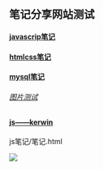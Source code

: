 
## 笔记分享网站测试

#### [javascrip笔记](https://kanabin.github.io/mdtest/javascript.html)

#### [htmlcss笔记](https://kanabin.github.io/mdtest/from_vedio140)

#### [mysql笔记](https://kanabin.github.io/mdtest/MySQL)

###### [图片测试](https://kanabin.github.io/mdtest/1613729252428.jpg)
#### [js——kerwin](https://kanabin.github.io/mdtest/js笔记/笔记.html)

js笔记/笔记.html


![](https://kanabin.github.io/mdtest/1613729252428.jpg)
